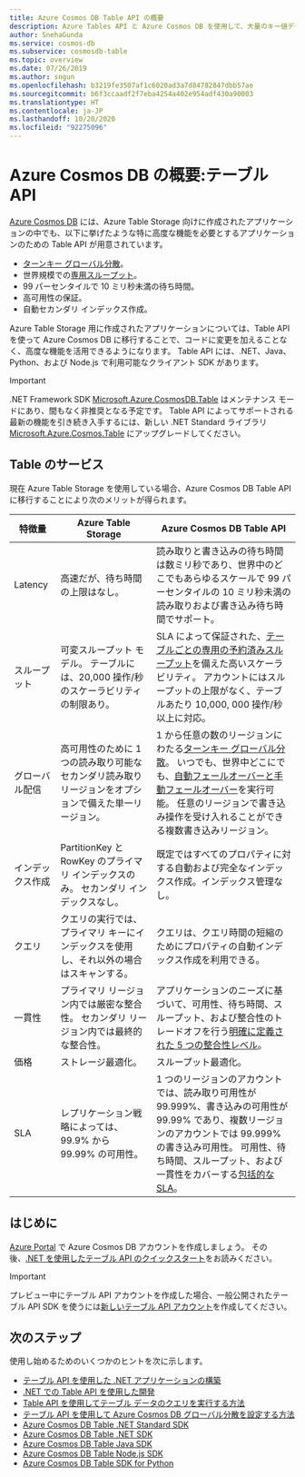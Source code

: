 ```yaml
---
title: Azure Cosmos DB Table API の概要
description: Azure Tables API と Azure Cosmos DB を使用して、大量のキー値データを低遅延で格納および照会する方法を説明します。
author: SnehaGunda
ms.service: cosmos-db
ms.subservice: cosmosdb-table
ms.topic: overview
ms.date: 07/26/2019
ms.author: sngun
ms.openlocfilehash: b3219fe3507af1c6020ad3a7d84782847dbb57ae
ms.sourcegitcommit: b6f3ccaadf2f7eba4254a402e954adf430a90003
ms.translationtype: HT
ms.contentlocale: ja-JP
ms.lasthandoff: 10/20/2020
ms.locfileid: "92275096"
---
```

# <a name="introduction-to-azure-cosmos-db-table-api"></a>Azure Cosmos DB の概要:テーブル API

[Azure Cosmos DB](introduction.md) には、Azure Table Storage 向けに作成されたアプリケーションの中でも、以下に挙げたような特に高度な機能を必要とするアプリケーションのための Table API が用意されています。

* [ターンキー グローバル分散](distribute-data-globally.md)。
* 世界規模での[専用スループット](partitioning-overview.md)。
* 99 パーセンタイルで 10 ミリ秒未満の待ち時間。
* 高可用性の保証。
* 自動セカンダリ インデックス作成。

Azure Table Storage 用に作成されたアプリケーションについては、Table API を使って Azure Cosmos DB に移行することで、コードに変更を加えることなく、高度な機能を活用できるようになります。 Table API には、.NET、Java、Python、および Node.js で利用可能なクライアント SDK があります。

> [!IMPORTANT]
> .NET Framework SDK [Microsoft.Azure.CosmosDB.Table](https://www.nuget.org/packages/Microsoft.Azure.CosmosDB.Table) はメンテナンス モードにあり、間もなく非推奨となる予定です。 Table API によってサポートされる最新の機能を引き続き入手するには、新しい .NET Standard ライブラリ [Microsoft.Azure.Cosmos.Table](https://www.nuget.org/packages/Microsoft.Azure.Cosmos.Table) にアップグレードしてください。

## <a name="table-offerings"></a>Table のサービス
現在 Azure Table Storage を使用している場合、Azure Cosmos DB Table API に移行することにより次のメリットが得られます。

| 特徴量 | Azure Table Storage | Azure Cosmos DB Table API |
| --- | --- | --- |
| Latency | 高速だが、待ち時間の上限はなし。 | 読み取りと書き込みの待ち時間は数ミリ秒であり、世界中のどこでもあらゆるスケールで 99 パーセンタイルの 10 ミリ秒未満の読み取りおよび書き込み待ち時間でサポート。 |
| スループット | 可変スループット モデル。 テーブルには、20,000 操作/秒のスケーラビリティの制限あり。 | SLA によって保証された、[テーブルごとの専用の予約済みスループット](request-units.md)を備えた高いスケーラビリティ。 アカウントにはスループットの上限がなく、テーブルあたり 10,000, 000 操作/秒以上に対応。 |
| グローバル配信 | 高可用性のために 1 つの読み取り可能なセカンダリ読み取りリージョンをオプションで備えた単一リージョン。 | 1 から任意の数のリージョンにわたる[ターンキー グローバル分散](distribute-data-globally.md)。 いつでも、世界中どこにでも、[自動フェールオーバーと手動フェールオーバー](high-availability.md)を実行可能。 任意のリージョンで書き込み操作を受け入れることができる複数書き込みリージョン。 |
| インデックス作成 | PartitionKey と RowKey のプライマリ インデックスのみ。 セカンダリ インデックスなし。 | 既定ではすべてのプロパティに対する自動および完全なインデックス作成。インデックス管理なし。 |
| クエリ | クエリの実行では、プライマリ キーにインデックスを使用し、それ以外の場合はスキャンする。 | クエリは、クエリ時間の短縮のためにプロパティの自動インデックス作成を利用できる。 |
| 一貫性 | プライマリ リージョン内では厳密な整合性。 セカンダリ リージョン内では最終的な整合性。 | アプリケーションのニーズに基づいて、可用性、待ち時間、スループット、および整合性のトレードオフを行う[明確に定義された 5 つの整合性レベル](consistency-levels.md)。 |
| 価格 | ストレージ最適化。 | スループット最適化。 |
| SLA | レプリケーション戦略によっては、99.9% から 99.99% の可用性。 | 1 つのリージョンのアカウントでは、読み取り可用性が 99.999%、書き込みの可用性が 99.99% であり、複数リージョンのアカウントでは 99.999% の書き込み可用性。 可用性、待ち時間、スループット、および一貫性をカバーする[包括的な SLA](https://azure.microsoft.com/support/legal/sla/cosmos-db/)。 |

## <a name="get-started"></a>はじめに

[Azure Portal](https://portal.azure.com) で Azure Cosmos DB アカウントを作成しましょう。 その後、[.NET を使用したテーブル API のクイックスタート](create-table-dotnet.md)をお読みください。 

> [!IMPORTANT]
> プレビュー中にテーブル API アカウントを作成した場合、一般公開されたテーブル API SDK を使うには[新しいテーブル API アカウント](create-table-dotnet.md#create-a-database-account)を作成してください。
>

## <a name="next-steps"></a>次のステップ

使用し始めるためのいくつかのヒントを次に示します。
* [テーブル API を使用した .NET アプリケーションの構築](create-table-dotnet.md)
* [.NET での Table API を使用した開発](tutorial-develop-table-dotnet.md)
* [Table API を使用してテーブル データのクエリを実行する方法](tutorial-query-table.md)
* [テーブル API を使用して Azure Cosmos DB グローバル分散を設定する方法](tutorial-global-distribution-table.md)
* [Azure Cosmos DB Table .NET Standard SDK](table-sdk-dotnet-standard.md)
* [Azure Cosmos DB Table .NET SDK](table-sdk-dotnet.md)
* [Azure Cosmos DB Table Java SDK](table-sdk-java.md)
* [Azure Cosmos DB Table Node.js SDK](table-sdk-nodejs.md)
* [Azure Cosmos DB Table SDK for Python](table-sdk-python.md)
